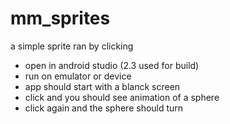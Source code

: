 # mm_sprites
a simple sprite ran by clicking

* open in android studio (2.3 used for build)
* run on emulator or device
* app should start with a blanck screen
* click and you should see animation of a sphere
* click again and the sphere should turn
